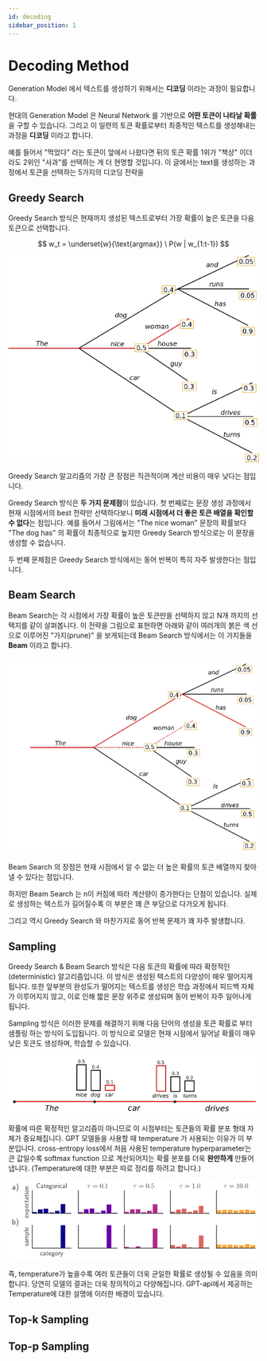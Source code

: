 ```yaml
---
id: decoding
sidebar_position: 1
---
```

# Decoding Method

Generation Model 에서 텍스트를 생성하기 위해서는 **디코딩** 이라는 과정이 필요합니다.

현대의 Generation Model 은 Neural Network 를 기반으로 **어떤 토큰이 나타날 확률**을 구할 수 있습니다. 그리고 이 일련의 토큰 확률로부터 최종적인 텍스트를 생성해내는 과정을 **디코딩** 이라고 합니다.

예를 들어서 "먹었다" 라는 토큰이 앞에서 나왔다면 뒤의 토큰 확률 1위가 "책상" 이더라도 2위인 "사과"를 선택하는 게 더  현명할 것입니다. 이 글에서는 text를 생성하는 과정에서 토큰을 선택하는 5가지의 디코딩 전략을 

## Greedy Search

Greedy Search 방식은 현재까지 생성된 텍스트로부터 가장 확률이 높은 토큰을 다음 토큰으로 선택합니다.

$$
w_t = \underset{w}{\text{argmax}} \ P(w | w_{1:t-1})
$$

![Alt text](image.png)

Greedy Search 알고리즘의 가장 큰 장점은 직관적이며 계산 비용이 매우 낮다는 점입니다.

Greedy Search 방식은 **두 가지 문제점**이 있습니다. 첫 번째로는 문장 생성 과정에서 현재 시점에서의 best 전략만 선택하다보니 **미래 시점에서 더 좋은 토큰 배열을 확인할 수 없다**는 점입니다. 예를 들어서 그림에서는 "The nice woman" 문장의 확률보다 "The dog has" 의 확률이 최종적으로 높지만 Greedy Search 방식으로는 이 문장을 생성할 수 없습니다.

두 번째 문제점은 Greedy Search 방식에서는 동어 반복이 특히 자주 발생한다는 점입니다.

## Beam Search

Beam Search는 각 시점에서 가장 확률이 높은 토큰만을 선택하지 않고 N개 까지의 선택지를 같이 살펴봅니다. 이 전략을 그림으로 표현하면 아래와 같이 여러개의 붉은 색 선으로 이루어진 "가지(prune)" 을 보게되는데 Beam Search 방식에서는 이 가지들을 **Beam** 이라고 합니다.

![Alt text](image-1.png)

Beam Search 의 장점은 현재 시점에서 알 수 없는 더 높은 확률의 토큰 배열까지 찾아낼 수 있다는 점입니다. 

하지만 Beam Search 는 n이 커짐에 따라 계산량이 증가한다는 단점이 있습니다. 실제로 생성하는 텍스트가 길어질수록 이 부분은 꽤 큰 부담으로 다가오게 됩니다.

그리고 역시 Greedy Search 와 마찬가지로 동어 반복 문제가 꽤 자주 발생합니다.

## Sampling

Greedy Search & Beam Search 방식은 다음 토큰의 확률에 따라 확정적인(deterministic) 알고리즘입니다. 이 방식은 생성된 텍스트의 다양성이 매우 떨어지게 됩니다. 또한 앞부분의 완성도가 떨어지는 텍스트를 생성은 학습 과정에서 피드백 자체가 이루어지지 않고, 이로 인해 짧은 문장 위주로 생성되며 동어 반복이 자주 일어나게 됩니다.

Sampling 방식은 이러한 문제를 해결하기 위해 다음 단어의 생성을 토큰 확률로 부터 샘플링 하는 방식이 도입됩니다. 이 방식으로 모델은 현재 시점에서 일어날 확률이 매우 낮은 토큰도 생성하며, 학습할 수 있습니다. 

![Alt text](image-2.png)

확률에 따른 확정적인 알고리즘이 아니므로 이 시점부터는 토큰들의 확률 분포 형태 자체가 중요해집니다. GPT 모델들을 사용할 때 temperature 가 사용되는 이유가 이 부분입니다. cross-entropy loss에서 처음 사용된 temperature hyperparameter는 큰 값일수록 softmax function 으로 계산되어지는 확률 분포를 더욱 **완만하게** 만들어냅니다. (Temperature에 대한 부분은 따로 정리를 하려고 합니다.)

![Alt text](image-3.png)

즉, temperature가 높을수록 여러 토큰들이 더욱 균일한 확률로 생성될 수 있음을 의미합니다. 당연히 모델의 결과는 더욱 창의적이고 다양해집니다. GPT-api에서 제공하는 Temperature에 대한 설명에 이러한 배경이 있습니다.

## Top-k Sampling

## Top-p Sampling